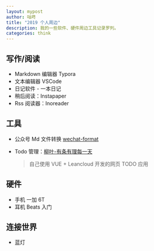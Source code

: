 ```yaml
---
layout: mypost
author: 咕咚
title: "2019 个人周边"
description: 我的一些软件、硬件周边工具记录罗列。
categories: think 
---
```


## 写作/阅读
* Markdown 编辑器 Typora
* 文本编辑器 VSCode
* 日记软件 - 一本日记
* 稍后阅读：Instapaper
* Rss 阅读器：Inoreader 

## 工具
* 公众号 Md 文件转换 [wechat-format](https://github.com/maoruibin/wechat-format)

* Todo 管理：[柳叶\-有条有理每一天](https://gudong.site/list/#/)

  > 自己使用 VUE + Leancloud 开发的网页 TODO 应用


## 硬件
* 手机 一加 6T
* 耳机 Beats 入门

## 连接世界
* 蓝灯